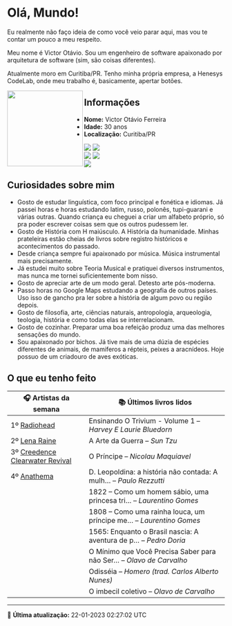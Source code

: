 # Olá, Mundo!

Eu realmente não faço ideia de como você veio parar aqui, mas vou te contar um pouco a meu respeito.

Meu nome é Victor Otávio. Sou um engenheiro de software apaixonado por arquitetura de software (sim, são coisas diferentes).

Atualmente moro em Curitiba/PR. Tenho minha própria empresa, a Henesys CodeLab, onde meu trabalho é, basicamente, apertar botões.

<img align="left" src="https://github.com/vctrtvfrrr/vctrtvfrrr/raw/master/octocat.png" alt="" width="175" />

## Informações

- **Nome:** Victor Otávio Ferreira
- **Idade:** 30 anos
- **Localização:** Curitiba/PR

[![](https://img.shields.io/badge/LinkedIn-victorotavio-blue)](https://www.linkedin.com/in/victorotavio/) [![](https://img.shields.io/badge/Twitter-@vctrtvfrrr-blue)](https://twitter.com/vctrtvfrrr)  
[![](https://img.shields.io/badge/GitHub-vctrtvfrrr-24292e)](https://github.com/vctrtvfrrr) [![](https://img.shields.io/badge/GitLab-vctrtvfrrr-ec5d16)](https://gitlab.com/vctrtvfrrr)  
[![](https://img.shields.io/badge/Email-victor@otavioferreira.com.br-red)](mailto:victor@otavioferreira.com.br)  

## Curiosidades sobre mim

-   Gosto de estudar linguística, com foco principal e fonética e idiomas. Já passei horas e horas estudando latim, russo, polonês, tupi-guarani e várias outras. Quando criança eu cheguei a criar um alfabeto próprio, só pra poder escrever coisas sem que os outros pudessem ler.
-   Gosto de História com H maiúsculo. A História da humanidade. Minhas prateleiras estão cheias de livros sobre registro históricos e acontecimentos do passado.
-   Desde criança sempre fui apaixonado por música. Música instrumental mais precisamente.
-   Já estudei muito sobre Teoria Musical e pratiquei diversos instrumentos, mas nunca me tornei suficientemente bom nisso.
-   Gosto de apreciar arte de um modo geral. Detesto arte pós-moderna.
-   Passo horas no Google Maps estudando a geografia de outros países. Uso isso de gancho pra ler sobre a história de algum povo ou região depois.
-   Gosto de filosofia, arte, ciências naturais, antropologia, arqueologia, teologia, história e como todas elas se interrelacionam.
-   Gosto de cozinhar. Preparar uma boa refeição produz uma das melhores sensações do mundo.
-   Sou apaixonado por bichos. Já tive mais de uma dúzia de espécies diferentes de animais, de mamiferos a répteis, peixes a aracnídeos. Hoje possuo de um criadouro de aves exóticas.


## O que eu tenho feito

|                                   🎧 Artistas da semana                                   |                      📚 Últimos livros lidos                      |
|-------------------------------------------------------------------------------------------|-------------------------------------------------------------------|
| 1º [Radiohead](https://www.last.fm/music/Radiohead)                                       | Ensinando O Trivium - Volume 1	–	_Harvey E Laurie Bluedorn_         |
| 2º [Lena Raine](https://www.last.fm/music/Lena+Raine)                                     | A Arte da Guerra	–	_Sun Tzu_                                        |
| 3º [Creedence Clearwater Revival](https://www.last.fm/music/Creedence+Clearwater+Revival) | O Príncipe	–	_Nicolau Maquiavel_                                    |
| 4º [Anathema](https://www.last.fm/music/Anathema)                                         | D. Leopoldina: a história não contada: A mulh…	–	_Paulo Rezzutti_   |
|                                                                                           | 1822 – Como um homem sábio, uma princesa tri…	–	_Laurentino Gomes_  |
|                                                                                           | 1808 – Como uma rainha louca, um príncipe me…	–	_Laurentino Gomes_  |
|                                                                                           | 1565: Enquanto o Brasil nascia: A aventura de p…	–	_Pedro Doria_    |
|                                                                                           | O Mínimo que Você Precisa Saber para não Ser…	–	_Olavo de Carvalho_ |
|                                                                                           | Odisséia	–	_Homero (trad. Carlos Alberto Nunes)_                    |
|                                                                                           | O imbecil coletivo	–	_Olavo de Carvalho_                            |


---

🚀 **Última atualização:** 22-01-2023 02:27:02 UTC